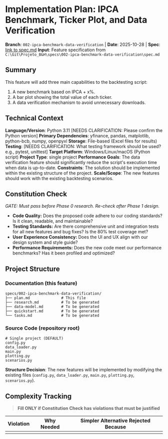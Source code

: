# Implementation Plan: IPCA Benchmark, Ticker Plot, and Data Verification

**Branch**: `002-ipca-benchmark-data-verification` | **Date**: 2025-10-28 | **Spec**: [link to spec.md](./spec.md)
**Input**: Feature specification from `C:\Git\Projeto_B&H\specs\002-ipca-benchmark-data-verification\spec.md`

## Summary

This feature will add three main capabilities to the backtesting script:
1.  A new benchmark based on IPCA + x%.
2.  A bar plot showing the total value of each ticker.
3.  A data verification mechanism to avoid unnecessary downloads.

## Technical Context

**Language/Version**: Python 3.11 [NEEDS CLARIFICATION: Please confirm the Python version]
**Primary Dependencies**: yfinance, pandas, matplotlib, python-bcb, numpy, openpyxl
**Storage**: File-based (Excel files for results)
**Testing**: [NEEDS CLARIFICATION: What testing framework should be used? e.g., pytest, unittest]
**Target Platform**: Windows/Linux/macOS (Python script)
**Project Type**: single project
**Performance Goals**: The data verification feature should significantly reduce the script's execution time when data is up-to-date.
**Constraints**: The solution should be implemented within the existing structure of the project.
**Scale/Scope**: The new features should work with the existing backtesting scenarios.

## Constitution Check

*GATE: Must pass before Phase 0 research. Re-check after Phase 1 design.*

*   **Code Quality:** Does the proposed code adhere to our coding standards? Is it clean, readable, and maintainable?
*   **Testing Standards:** Are there comprehensive unit and integration tests for all new features and bug fixes? Is the 80% test coverage met?
*   **User Experience Consistency:** Does the UI and UX align with our design system and style guide?
*   **Performance Requirements:** Does the new code meet our performance benchmarks? Has it been profiled and optimized?

## Project Structure

### Documentation (this feature)

```text
specs/002-ipca-benchmark-data-verification/
├── plan.md              # This file
├── research.md          # To be generated
├── data-model.md        # To be generated
├── quickstart.md        # To be generated
└── tasks.md             # To be generated
```

### Source Code (repository root)

```text
# Single project (DEFAULT)
config.py
data_loader.py
main.py
plotting.py
scenarios.py
```

**Structure Decision**: The new features will be implemented by modifying the existing files (`config.py`, `data_loader.py`, `main.py`, `plotting.py`, `scenarios.py`).

## Complexity Tracking

> **Fill ONLY if Constitution Check has violations that must be justified**

| Violation | Why Needed | Simpler Alternative Rejected Because |
|-----------|------------|-------------------------------------|
|           |            |                                     |